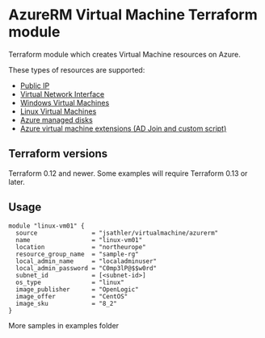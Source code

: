 # AzureRM Virtual Machine Terraform module

Terraform module which creates Virtual Machine resources on Azure.

These types of resources are supported:

* [Public IP](https://docs.microsoft.com/en-us/azure/virtual-network/public-ip-addresses)
* [Virtual Network Interface](https://docs.microsoft.com/en-us/azure/virtual-network/virtual-network-network-interface)
* [Windows Virtual Machines](https://docs.microsoft.com/en-us/azure/virtual-machines/windows/)
* [Linux Virtual Machines](https://docs.microsoft.com/en-us/azure/virtual-machines/linux/)
* [Azure managed disks](https://docs.microsoft.com/en-us/azure/virtual-machines/managed-disks-overview)
* [Azure virtual machine extensions (AD Join and custom script)](https://docs.microsoft.com/en-us/azure/virtual-machines/extensions/overview)

## Terraform versions

Terraform 0.12 and newer. Some examples will require Terraform 0.13 or later.

## Usage

```hcl
module "linux-vm01" {
  source               = "jsathler/virtualmachine/azurerm"
  name                 = "linux-vm01"
  location             = "northeurope"
  resource_group_name  = "sample-rg"
  local_admin_name     = "localadminuser"
  local_admin_password = "C0mp3lP@$$w0rd"
  subnet_id            = [<subnet-id>]
  os_type              = "linux"
  image_publisher      = "OpenLogic"
  image_offer          = "CentOS"
  image_sku            = "8_2"
}
```

More samples in examples folder
